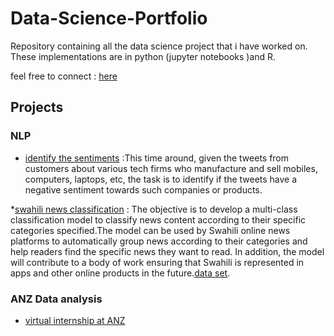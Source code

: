 # Data-Science-Portfolio
Repository containing all the data science project that i have worked on. These implementations are in python (jupyter notebooks )and R.

feel free to connect : [here](https://www.linkedin.com/in/shaili-patel-376663190/)

## Projects
### NLP
* [identify the sentiments](https://github.com/cherry247/Data-Science/blob/master/nlp-twitter-sentiment/identify%20the%20sentiments.ipynb) :This time around, given the tweets from customers about various tech firms who manufacture and sell mobiles, computers, laptops, etc, the task is to identify if the tweets have a negative sentiment towards such companies or products.

*<ins>swahili news classification</ins> : The objective  is to develop a multi-class classification model to classify news content according to their specific categories specified.The model can be used by Swahili online news platforms to automatically group news according to their categories and help readers find the specific news they want to read. In addition, the model will contribute to a body of work ensuring that Swahili is represented in apps and other online products in the future.[data set](https://zindi.africa/competitions/swahili-news-classification/data).

### ANZ Data analysis
* [virtual internship at ANZ](https://github.com/cherry247/Data_ANZ_virtual-internship)


